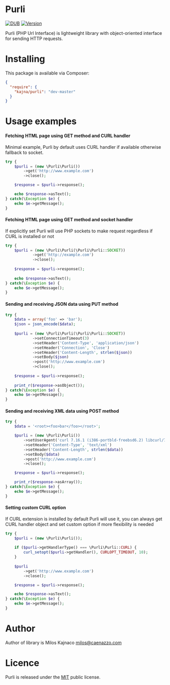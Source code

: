 Purli
=
[![DUB](https://img.shields.io/dub/l/vibe-d.svg)](http://opensource.org/licenses/MIT)
[![Version](https://img.shields.io/badge/version-1.0.0rc-orange.svg)](https://github.com/Kajna/Purli/releases)

Purli (PHP Url Interface) is lightweight library with object-oriented interface for sending HTTP requests. 

Installing
=
This package is available via Composer:

```json
{
  "require": {
    "kajna/purli": "dev-master"
  }
}
```

Usage examples
=

#### Fetching HTML page using GET method and CURL handler
Minimal example, Purli by default uses CURL handler if available otherwise fallback to socket.
```php
try {
    $purli = (new \Purli\Purli())
        ->get('http://www.example.com')
        ->close();

    $response = $purli->response();

    echo $response->asText();
} catch(\Exception $e) {
    echo $e->getMessage();
}
```

#### Fetching HTML page using GET method and socket handler
If explicitly set Purli will use PHP sockets to make request regardless if CURL is installed or not
```php
try {
    $purli = (new \Purli\Purli(\Purli\Purli::SOCKET))
            ->get('http://example.com')
            ->close();
    
    $response = $purli->response();
    
    echo $response->asText();
} catch(\Exception $e) {
	echo $e->getMessage();
}
```

#### Sending and receiving JSON data using PUT method

```php
try {
    $data = array('foo' => 'bar');
    $json = json_encode($data);
    
    $purli = (new \Purli\Purli(\Purli\Purli::SOCKET))
            ->setConnectionTimeout(3)
            ->setHeader('Content-Type', 'application/json')
            ->setHeader('Connection', 'Close')
            ->setHeader('Content-Length', strlen($json))
            ->setBody($json)
            ->post('http://www.example.com')
            ->close();
    
    $response = $purli->response();
    
    print_r($response->asObject());
} catch(\Exception $e) {
	echo $e->getMessage();
}
```
#### Sending and receiving XML data using POST method

```php
try {
    $data = '<root><foo>bar</foo></root>';

    $purli = (new \Purli\Purli())
        ->setUserAgent('curl 7.16.1 (i386-portbld-freebsd6.2) libcurl/7.16.1 OpenSSL/0.9.7m zlib/1.2.3')
        ->setHeader('Content-Type', 'text/xml')
        ->setHeader('Content-Length', strlen($data))
        ->setBody($data)
        ->post('http://www.example.com')
        ->close();

    $response = $purli->response();

    print_r($response->asArray());
} catch(\Exception $e) {
    echo $e->getMessage();
}
```

#### Setting custom CURL option
If CURL extension is installed by default Purli will use it, 
you can always get CURL handler object and set custom option if more flexibility is needed
```php
try {
    $purli = (new \Purli\Purli());
    
    if ($purli->getHandlerType() === \Purli\Purli::CURL) {
        curl_setopt($purli->getHandler(), CURLOPT_TIMEOUT, 10);
    }
    
    $purli
        ->get('http://www.example.com')
        ->close();

    $response = $purli->response();

    echo $response->asText();
} catch(\Exception $e) {
    echo $e->getMessage();
}
```

Author
=
Author of library is Milos Kajnaco 
milos@caenazzo.com

Licence
=
Purli is released under the [MIT](http://opensource.org/licenses/MIT) public license.
